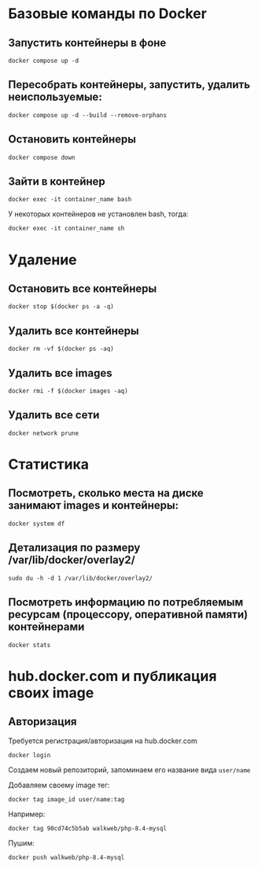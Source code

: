 # Базовые команды по Docker

## Запустить контейнеры в фоне

`docker compose up -d`

## Пересобрать контейнеры, запустить, удалить неиспользуемые:

`docker compose up -d --build --remove-orphans`

## Остановить контейнеры

`docker compose down`

## Зайти в контейнер

`docker exec -it container_name bash`

У некоторых контейнеров не установлен bash, тогда:

`docker exec -it container_name sh`

# Удаление

## Остановить все контейнеры

`docker stop $(docker ps -a -q)`

## Удалить все контейнеры

`docker rm -vf $(docker ps -aq)`

## Удалить все images

`docker rmi -f $(docker images -aq)`

## Удалить все сети

`docker network prune`

# Статистика

## Посмотреть, сколько места на диске занимают images и контейнеры:

`docker system df`

## Детализация по размеру /var/lib/docker/overlay2/

`sudo du -h -d 1 /var/lib/docker/overlay2/`

## Посмотреть информацию по потребляемым ресурсам (процессору, оперативной памяти) контейнерами

`docker stats`

# hub.docker.com и публикация своих image

## Авторизация 

Требуется регистрация/авторизация на hub.docker.com

`docker login`

Создаем новый репозиторий, запоминаем его название вида `user/name`

Добавляем своему image тег:

`docker tag image_id user/name:tag`

Например:

`docker tag 90cd74c5b5ab walkweb/php-8.4-mysql`

Пушим:

`docker push walkweb/php-8.4-mysql`
